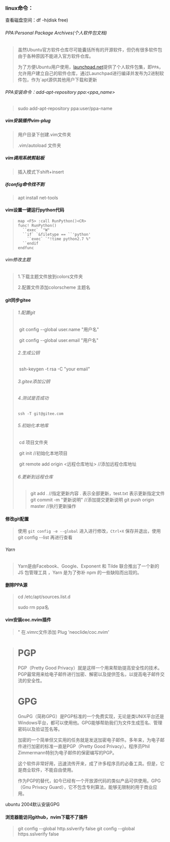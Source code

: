 ### linux命令：

查看磁盘空间：df -h(disk free)



###### PPA:Personal Package Archives(个人软件包文档)

> 虽然Ubuntu官方软件仓库尽可能囊括所有的开源软件，但仍有很多软件包由于各种原因不能进入官方软件仓库。
>
> 为了方便Ubuntu用户使用，[launchpad.net](https://launchpad.net/)提供了个人软件包集，即`PPA`，允许用户建立自己的软件仓库，通过Launchpad进行编译并发布为2进制软件包，作为`apt源供其他用户下载和更新

###### PPA安装命令：add-apt-repository ppa:<ppa_name>

> sudo add-apt-repository ppa:user/ppa-name



##### vim安装插件vim-plug

> 用户目录下创建.vim文件夹 
>
> .vim/autoload 文件夹

##### vim调用系统剪贴板

> 插入模式下shift+insert

##### ifconfig命令找不到

> apt install net-tools

#### vim设置一键运行python代码

> ```
> map <F5> :call RunPython()<CR>
> func! RunPython()
>   ``exec` `"W"
>   ``if` `&filetype == ``'python'
>     ``exec` `"!time python2.7 %"
>   ``endif
> endfunc
> ```

###### vim修改主题

> 1.下载主题文件放到colors文件夹
>
> 2.配置文件添加colorscheme 主题名

#### git同步gitee

> ###### 1.配置git
>
> ​	git config --global user.name "用户名"
>
> ​	git config --global  user.email "用户名"
>
> ###### 2.生成公钥
>
> ​	ssh-keygen -t rsa -C "your email"
>
> ###### 3.gitee添加公钥
>
> ###### 4.测试是否成功
>
> `ssh -T git@gitee.com`
>
> ###### 5.初始化本地库
>
> ​	cd 项目文件夹 
>
> ​	git init  //初始化本地项目
>
> ​	git remote add origin <远程仓库地址> //添加远程仓库地址
>
> ###### 6.更新到远程仓库
>
> > git add .    //指定更新内容    . 表示全部更新，test.txt 表示更新指定文件
> > git commit -m "更新说明"     //添加提交更新说明
> > git push origin master            //执行更新操作

#### 修改git配置

> 使用 `git config -e --global` 进入进行修改，`Ctrl+X` 保存并退出，使用 git config --list 再进行查看

###### Yarn

> Yarn是由Facebook、Google、Exponent 和 Tilde 联合推出了一个新的 JS 包管理工具 ，Yarn 是为了弥补 npm 的一些缺陷而出现的。

#### 删除PPA源

> cd /etc/apt/sources.list.d
>
> sudo rm ppa名

#### vim安装coc.nvim插件

> " 在.vimrc文件添加
> Plug 'neoclide/coc.nvim'



> # PGP
>
> PGP（Pretty Good Privacy）就是这样一个用来帮助提高安全性的技术。PGP最常用来给电子邮件进行加密、解密以及提供签名，以提高电子邮件交流的安全性。
>
> # GPG
>
> GnuPG（简称GPG）是PGP标准的一个免费实现，无论是类UNIX平台还是Windows平台，都可以使用他。GPG能够帮助我们为文件生成签名、管理密码以及验证签名等。
>
> 加密的一个简单但又实用的任务就是发送加密电子邮件。多年来，为电子邮件进行加密的标准一直是PGP（Pretty Good Privacy）。程序员Phil Zimmermann特别为电子邮件的保密编写的PGP。
>
> 这个软件非常好用，迅速流传开来，成了许多程序员的必备工具。但是，它是商业软件，不能自由使用。
>
> 作为PGP的替代，如今已经有一个开放源代码的类似产品可供使用。GPG（Gnu Privacy Guard），它不包含专利算法，能够无限制的用于商业应用。

ubuntu 2004默认安装GPG

#### 浏览器能访问github，nvim下载不了插件

> git config --global http.sslverify false
> git config --global https.sslverify false

